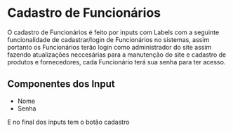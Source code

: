 # Cadastro de Funcionários

O cadastro de Funcionários é feito por inputs com Labels com a seguinte funcionalidade de cadastrar/login de Funcionários no sistemas,
assim portanto os Funcionários terão login como administrador do site assim fazendo atualizações neccesárias para a manutenção do site e cadastro de produtos e fornecedores, cada Funcionário terá sua senha para ter acesso.  

## Componentes dos Input

- Nome
- Senha


E no final dos inputs tem o botão cadastro